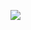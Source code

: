 ![](https://4.bp.blogspot.com/-xAkRZtPz6SE/XOQscAcgcUI/AAAAAAAADeI/cK28g86iqjk5C4pmgeXv9W8beJP3vVgHQCLcBGAs/s1600/kicking%2Bset%2B1.jpg)